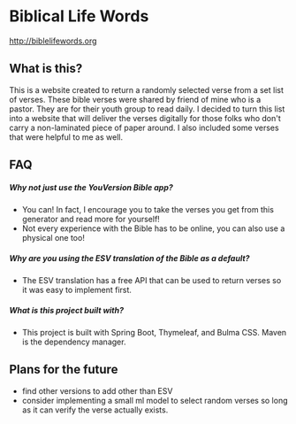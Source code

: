# Biblical Life Words 
http://biblelifewords.org

## What is this?

This is a website created to return a randomly selected verse from a set list of verses. 
These bible verses were shared by friend of mine who is a pastor. They are for their youth group to read daily.
I decided to turn this list into a website that will deliver the verses digitally for those folks who don't carry a non-laminated piece of paper around.
I also included some verses that were helpful to me as well.

## FAQ
##### *Why not just use the YouVersion Bible app?*
- You can! In fact, I encourage you to take the verses you get from this generator and read more for yourself!
- Not every experience with the Bible has to be online, you can also use a physical one too!
##### *Why are you using the ESV translation of the Bible as a default?*
- The ESV translation has a free API that can be used to return verses so it was easy to implement first.
##### *What is this project built with?*
- This project is built with Spring Boot, Thymeleaf, and Bulma CSS. Maven is the dependency manager.

## Plans for the future
- find other versions to add other than ESV
- consider implementing a small ml model to select random verses so long as it can verify the verse actually exists.

